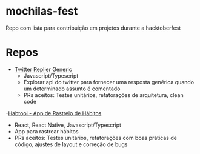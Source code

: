 # mochilas-fest
Repo com lista para contribuição em projetos durante a hacktoberfest

# Repos

- [Twitter Replier Generic](https://github.com/marcosbaesse/twitter-replier-generic)
  - Javascript/Typescript
  - Explorar api do twitter para fornecer uma resposta genérica quando um determinado assunto é comentado
  - PRs aceitos: Testes unitários, refatorações de arquitetura, clean code

-[Habtool - App de Rastreio de Hábitos](https://github.com/dfcamposs/habtool-app)
  - React, React Native, Javascript/Typescript
  - App para rastrear hábitos
  - PRs aceitos: Testes unitários, refatorações com boas práticas de código, ajustes de layout e correção de bugs